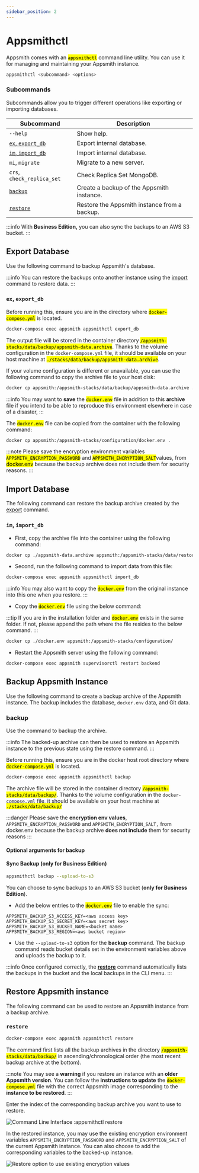 ```yaml
---
sidebar_position: 2
---
```

# Appsmithctl

Appsmith comes with an <mark >`appsmithctl`</mark> command line utility. You can use it for managing and maintaining your Appsmith instance.

```bash
appsmithctl <subcommand> <options>
```
<VideoEmbed host="youtube" videoId="tlbK8Cke3sw" title="How To Use Appsmithctl For Instance Management" caption="How To Use Appsmithctl For Instance Management"/>


### Subcommands

Subcommands allow you to trigger different operations like exporting or importing databases.

| Subcommand                                        | Description                                  |
| ------------------------------------------------- | -------------------------------------------- |
| `--help`                                          | Show help.                                   |
| [`ex`, `export_db`](appsmithctl.md#ex-export\_db) | Export internal database.                    |
| [`im`, `import_db`](appsmithctl.md#im-import\_db) | Import internal database.                    |
| `mi`, `migrate`                                   | Migrate to a new server.                     |
| `crs`, `check_replica_set`                        | Check Replica Set MongoDB.                   |
| [`backup`](appsmithctl.md#backup)                 | Create a backup of the Appsmith instance.    |
| [`restore`](appsmithctl.md#restore)               | Restore the Appsmith instance from a backup. |

:::info
With **Business Edition,** you can also sync the backups to an AWS S3 bucket.
:::

## Export Database

Use the following command to backup Appsmith's database.

:::info
You can restore the backups onto another instance using the [import](appsmithctl.md#im-import\_db) command to restore data.
:::

### `ex`, `export_db`

Before running this, ensure you are in the directory where <mark >`docker-compose.yml`</mark> is located.

```bash
docker-compose exec appsmith appsmithctl export_db
```

The output file will be stored in the container directory <mark >`/appsmith-stacks/data/backup/appsmith-data.archive`</mark>. Thanks to the volume configuration in the `docker-compose.yml` file, it should be available on your host machine at <mark >`./stacks/data/backup/appsmith-data.archive`</mark>.

If your volume configuration is different or unavailable, you can use the following command to copy the archive file to your host disk:

```bash
docker cp appsmith:/appsmith-stacks/data/backup/appsmith-data.archive .
```

:::info
You may want to **save** the <mark >`docker.env`</mark> file in addition to this **archive** file if you intend to be able to reproduce this environment elsewhere in case of a disaster,
:::

The <mark >`docker.env`</mark> file can be copied from the container with the following command:

```bash
docker cp appsmith:/appsmith-stacks/configuration/docker.env .
```

:::note
Please save the encryption environment variables <mark >`APPSMITH_ENCRYPTION_PASSWORD`</mark> and <mark >`APPSMITH_ENCRYPTION_SALT`</mark>values, from <mark >docker.env</mark> because the backup archive does not include them for security reasons.
:::

## Import Database

The following command can restore the backup archive created by the [export](appsmithctl.md#ex-export\_db) command.

### `im`, `import_db`

* First, copy the archive file into the container using the following command:

```bash
docker cp ./appsmith-data.archive appsmith:/appsmith-stacks/data/restore/
```

* Second, run the following command to import data from this file:

```bash
docker-compose exec appsmith appsmithctl import_db
```

:::info
You may also want to copy the <mark >`docker.env`</mark> from the original instance into this one when you restore.
:::

* Copy the <mark>`docker.env`</mark> file using the below command:

:::tip
If you are in the installation folder and <mark>`docker.env`</mark> exists in the same folder. If not, please append the path where the file resides to the below command.
:::

```bash
docker cp ./docker.env appsmith:/appsmith-stacks/configuration/
```

* Restart the Appsmith server using the following command:

```bash
docker-compose exec appsmith supervisorctl restart backend
```

## Backup Appsmith Instance

Use the following command to create a backup archive of the Appsmith instance. The backup includes the database, `docker.env` data, and Git data.

### backup

Use the command to backup the archive.

:::info
The backed-up archive can then be used to restore an Appsmith instance to the previous state using the restore command.
:::

Before running this, ensure you are in the docker host root directory where <mark>`docker-compose.yml`</mark> is located.

```bash
docker-compose exec appsmith appsmithctl backup
```

The archive file will be stored in the container directory <mark >`/appsmith-stacks/data/backup/`</mark>. Thanks to the volume configuration in the `docker-compose.yml` file, it should be available on your host machine at <mark >`./stacks/data/backup/`</mark>

:::danger
Please save the **encryption env values**, `APPSMITH_ENCRYPTION_PASSWORD` and `APPSMITH_ENCRYPTION_SALT,` from docker.env because the backup archive **does not include** them for security reasons
:::

#### Optional arguments for backup

#### Sync Backup (only for Business Edition)

```bash
appsmithctl backup --upload-to-s3
```

You can choose to sync backups to an AWS S3 bucket (**only for Business Edition**).

* Add the below entries to the <mark >`docker.env`</mark> file to enable the sync:


```
APPSMITH_BACKUP_S3_ACCESS_KEY=<aws access key> 
APPSMITH_BACKUP_S3_SECRET_KEY=<aws secret key>
APPSMITH_BACKUP_S3_BUCKET_NAME=<bucket name> 
APPSMITH_BACKUP_S3_REGION=<aws bucket region>
```


* Use the `--upload-to-s3` option for the **backup** command. The backup command reads bucket details set in the environment variables above and uploads the backup to it.

:::info
Once configured correctly, the [**restore**](appsmithctl.md#restore) command automatically lists the backups in the bucket and the local backups in the CLI menu.
:::

## Restore Appsmith instance

The following command can be used to restore an Appsmith instance from a backup archive.

### `restore`

```bash
docker-compose exec appsmith appsmithctl restore
```

The command first lists all the backup archives in the directory <mark>`/appsmith-stacks/data/backup/`</mark> in ascending/chronological order (the most recent backup archive at the bottom).

:::note
You may see a **warning** if you restore an instance with an **older Appsmith version**. You can follow the **instructions to update** the <mark >`docker-compose.yml`</mark> file with the correct Appsmith image corresponding to the **instance to be restored**.
:::

Enter the index of the corresponding backup archive you want to use to restore.

![Command Line Interface :appsmithctl restore](/img/Restore\_appsmith\_1.png)

In the restored instance, you may use the existing encryption environment variables `APPSMITH_ENCRYPTION_PASSWORD` and `APPSMITH_ENCRYPTION_SALT` of the current Appsmith instance. You can also choose to add the corresponding variables to the backed-up instance.

![Restore option to use existing encryption values](/img/Restore\_appsmith\_2.png)
